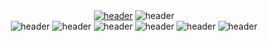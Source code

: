 


<div align="center">
  <a href="https://pwabunga.com/"><img src="https://www.pwabunga.com/github/pwa-bunga-intro.jpg" alt="header"/></a>
  <img src="https://www.pwabunga.com/github/pwa-bunga-features-title.jpg" alt="header"/>
</div>
<div align="center">
<img src="https://www.pwabunga.com/github/pwa-bunga-features-001.jpg" alt="header"/>
  <img src="https://www.pwabunga.com/github/pwa-bunga-features-002.jpg" alt="header"/>
  <img src="https://www.pwabunga.com/github/pwa-bunga-features-003.jpg" alt="header"/>
  <img src="https://www.pwabunga.com/github/pwa-bunga-features-004.jpg" alt="header"/>
  <img src="https://www.pwabunga.com/github/pwa-bunga-features-005.jpg" alt="header"/>
  <img src="https://www.pwabunga.com/github/pwa-bunga-features-006.jpg" alt="header"/>
</div>

<!--
**PwaBunga/PwaBunga** is a ✨ _special_ ✨ repository because its `README.md` (this file) appears on your GitHub profile.


Here are some ideas to get you started:

- 🔭 I’m currently working on ...
- 🌱 I’m currently learning ...
- 👯 I’m looking to collaborate on ...
- 🤔 I’m looking for help with ...
- 💬 Ask me about ...
- 📫 How to reach me: ...
- 😄 Pronouns: ...
- ⚡ Fun fact: ...
-->

